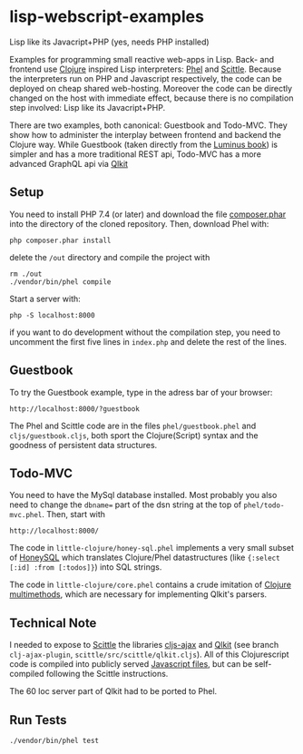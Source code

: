 # lisp-webscript-examples

Lisp like its Javacript+PHP (yes, needs PHP installed)

Examples for programming small reactive web-apps in Lisp. Back- and frontend use [Clojure](https://clojure.org) inspired Lisp interpreters: [Phel](https://phel-lang.org) and  [Scittle](https://borkdude.github.io/scittle). Because the interpreters run on PHP and Javascript respectively, the code can be deployed on cheap shared web-hosting. Moreover the code can be directly changed on the host with immediate effect, because there is no compilation step involved: Lisp like its Javacript+PHP.

There are two examples, both canonical: Guestbook and Todo-MVC. They show how to administer the interplay between frontend and backend the Clojure way. While Guestbook (taken directly from the [Luminus book](https://pragprog.com/titles/dswdcloj3/web-development-with-clojure-third-edition)) is simpler and has a more traditional REST api, Todo-MVC has a more advanced GraphQL api via [Qlkit](https://medium.com/@conrad_9565/lets-build-a-ui-with-qlkit-and-graph-queries-79b7b118ddac)

## Setup

You need to install PHP 7.4 (or later) and download the file [composer.phar](https://getcomposer.org/download/latest-stable/composer.phar) into the directory of the cloned repository. Then, download Phel with:
```
php composer.phar install

```
delete the `/out` directory and compile the project with
```
rm ./out
./vendor/bin/phel compile
```
Start a server with:
```
php -S localhost:8000
```

if you want to do development without the compilation step, you need to uncomment the first five lines in `index.php` and delete the rest of the lines.

## Guestbook
To try the Guestbook example, type in the adress bar of your browser:
```
http://localhost:8000/?guestbook
```
The Phel and Scittle code are in the files `phel/guestbook.phel` and `cljs/guestbook.cljs`, both sport the Clojure(Script) syntax and the goodness of persistent data structures.

## Todo-MVC
You need to have the MySql database installed. Most probably you also need to change the `dbname=` part of the dsn string at the top of `phel/todo-mvc.phel`. Then, start with
```
http://localhost:8000/
```

The code in `little-clojure/honey-sql.phel` implements a very small subset of [HoneySQL](https://github.com/seancorfield/honeysql) which translates Clojure/Phel datastructures (like `{:select [:id] :from [:todos]}`) into SQL strings.

The code in `little-clojure/core.phel` contains a crude imitation of [Clojure multimethods](https://clojure.org/reference/multimethods), which are necessary for implementing Qlkit's parsers.

## Technical Note 
I needed to expose to [Scittle](https://github.com/kloimhardt/scittle) the libraries [cljs-ajax](https://github.com/JulianBirch/cljs-ajax) and [Qlkit](https://github.com/kloimhardt/qlkit) (see branch `clj-ajax-plugin`, `scittle/src/scittle/qlkit.cljs`). All of this Clojurescript code is compiled into publicly served [Javascript files](https://kloimhardt.github.io/scittle-fork/js/scittle.ajax.js), but can be self-compiled following the Scittle instructions.

The 60 loc server part of Qlkit had to be ported to Phel.

## Run Tests

```
./vendor/bin/phel test
```
